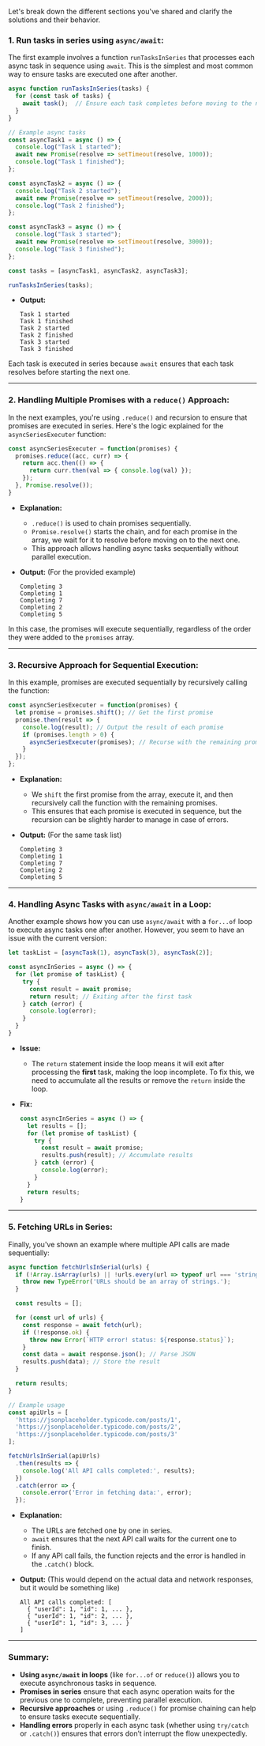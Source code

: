 Let's break down the different sections you've shared and clarify the solutions and their behavior.

### **1. Run tasks in series using `async/await`:**

The first example involves a function `runTasksInSeries` that processes each async task in sequence using `await`. This is the simplest and most common way to ensure tasks are executed one after another.

```javascript
async function runTasksInSeries(tasks) {
  for (const task of tasks) {
    await task();  // Ensure each task completes before moving to the next
  }
}

// Example async tasks
const asyncTask1 = async () => {
  console.log("Task 1 started");
  await new Promise(resolve => setTimeout(resolve, 1000));
  console.log("Task 1 finished");
};

const asyncTask2 = async () => {
  console.log("Task 2 started");
  await new Promise(resolve => setTimeout(resolve, 2000));
  console.log("Task 2 finished");
};

const asyncTask3 = async () => {
  console.log("Task 3 started");
  await new Promise(resolve => setTimeout(resolve, 3000));
  console.log("Task 3 finished");
};

const tasks = [asyncTask1, asyncTask2, asyncTask3];

runTasksInSeries(tasks);
```

- **Output:**
  ```
  Task 1 started
  Task 1 finished
  Task 2 started
  Task 2 finished
  Task 3 started
  Task 3 finished
  ```

Each task is executed in series because `await` ensures that each task resolves before starting the next one.

---

### **2. Handling Multiple Promises with a `reduce()` Approach:**

In the next examples, you're using `.reduce()` and recursion to ensure that promises are executed in series. Here's the logic explained for the `asyncSeriesExecuter` function:

```javascript
const asyncSeriesExecuter = function(promises) {
  promises.reduce((acc, curr) => {
    return acc.then(() => {
      return curr.then(val => { console.log(val) });
    });
  }, Promise.resolve());
}
```

- **Explanation:**
  - `.reduce()` is used to chain promises sequentially.
  - `Promise.resolve()` starts the chain, and for each promise in the array, we wait for it to resolve before moving on to the next one.
  - This approach allows handling async tasks sequentially without parallel execution.

- **Output:** (For the provided example)
  ```
  Completing 3
  Completing 1
  Completing 7
  Completing 2
  Completing 5
  ```

In this case, the promises will execute sequentially, regardless of the order they were added to the `promises` array.

---

### **3. Recursive Approach for Sequential Execution:**

In this example, promises are executed sequentially by recursively calling the function:

```javascript
const asyncSeriesExecuter = function(promises) {
  let promise = promises.shift(); // Get the first promise
  promise.then(result => {
    console.log(result); // Output the result of each promise
    if (promises.length > 0) {
      asyncSeriesExecuter(promises); // Recurse with the remaining promises
    }
  });
};
```

- **Explanation:**
  - We `shift` the first promise from the array, execute it, and then recursively call the function with the remaining promises.
  - This ensures that each promise is executed in sequence, but the recursion can be slightly harder to manage in case of errors.
  
- **Output:** (For the same task list)
  ```
  Completing 3
  Completing 1
  Completing 7
  Completing 2
  Completing 5
  ```

---

### **4. Handling Async Tasks with `async/await` in a Loop:**

Another example shows how you can use `async/await` with a `for...of` loop to execute async tasks one after another. However, you seem to have an issue with the current version:

```javascript
let taskList = [asyncTask(1), asyncTask(3), asyncTask(2)];

const asyncInSeries = async () => {
  for (let promise of taskList) {
    try {
      const result = await promise;
      return result; // Exiting after the first task
    } catch (error) {
      console.log(error);
    }
  }
}
```

- **Issue:**
  - The `return` statement inside the loop means it will exit after processing the **first** task, making the loop incomplete. To fix this, we need to accumulate all the results or remove the `return` inside the loop.

- **Fix:**
  ```javascript
  const asyncInSeries = async () => {
    let results = [];
    for (let promise of taskList) {
      try {
        const result = await promise;
        results.push(result); // Accumulate results
      } catch (error) {
        console.log(error);
      }
    }
    return results;
  }
  ```

---

### **5. Fetching URLs in Series:**

Finally, you've shown an example where multiple API calls are made sequentially:

```javascript
async function fetchUrlsInSerial(urls) {
  if (!Array.isArray(urls) || !urls.every(url => typeof url === 'string')) {
    throw new TypeError('URLs should be an array of strings.');
  }

  const results = [];

  for (const url of urls) {
    const response = await fetch(url);
    if (!response.ok) {
      throw new Error(`HTTP error! status: ${response.status}`);
    }
    const data = await response.json(); // Parse JSON
    results.push(data); // Store the result
  }

  return results;
}

// Example usage
const apiUrls = [
  'https://jsonplaceholder.typicode.com/posts/1',
  'https://jsonplaceholder.typicode.com/posts/2',
  'https://jsonplaceholder.typicode.com/posts/3'
];

fetchUrlsInSerial(apiUrls)
  .then(results => {
    console.log('All API calls completed:', results);
  })
  .catch(error => {
    console.error('Error in fetching data:', error);
  });
```

- **Explanation:**
  - The URLs are fetched one by one in series.
  - `await` ensures that the next API call waits for the current one to finish.
  - If any API call fails, the function rejects and the error is handled in the `.catch()` block.

- **Output:** (This would depend on the actual data and network responses, but it would be something like)
  ```
  All API calls completed: [
    { "userId": 1, "id": 1, ... },
    { "userId": 1, "id": 2, ... },
    { "userId": 1, "id": 3, ... }
  ]
  ```

---

### **Summary:**

- **Using `async/await` in loops** (like `for...of` or `reduce()`) allows you to execute asynchronous tasks in sequence.
- **Promises in series** ensure that each async operation waits for the previous one to complete, preventing parallel execution.
- **Recursive approaches** or using `.reduce()` for promise chaining can help to ensure tasks execute sequentially.
- **Handling errors** properly in each async task (whether using `try/catch` or `.catch()`) ensures that errors don’t interrupt the flow unexpectedly.


